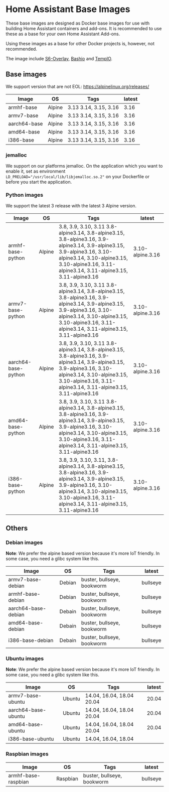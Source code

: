 # Home Assistant Base Images

These base images are designed as Docker base images for use with building Home Assistant containers and add-ons.
It is recommended to use these as a base for your own Home Assistant Add-ons. 

Using these images as a base for other Docker projects is, however, not recommended.

The image include [S6-Overlay](https://github.com/just-containers/s6-overlay), [Bashio](https://github.com/hassio-addons/bashio) and [TempIO](https://github.com/home-assistant/tempio).

## Base images

We support version that are not EOL: https://alpinelinux.org/releases/

| Image | OS | Tags | latest |
|-------|----|------|--------|
| armhf-base | Alpine | 3.13 3.14, 3.15, 3.16 | 3.16 |
| armv7-base | Alpine | 3.13 3.14, 3.15, 3.16 | 3.16 |
| aarch64-base | Alpine | 3.13 3.14, 3.15, 3.16 | 3.16 |
| amd64-base | Alpine | 3.13 3.14, 3.15, 3.16 | 3.16 |
| i386-base | Alpine | 3.13 3.14, 3.15, 3.16 | 3.16 |

### jemalloc

We support on our platforms jemalloc. On the application which you want to enable it, set as environment `LD_PRELOAD="/usr/local/lib/libjemalloc.so.2"` on your Dockerfile or before you start the application.

### Python images

We support the latest 3 release with the latest 3 Alpine version.

| Image | OS | Tags | latest |
|-------|----|------|--------|
| armhf-base-python | Alpine | 3.8, 3.9, 3.10, 3.11 3.8-alpine3.14, 3.8-alpine3.15, 3.8-alpine3.16, 3.9-alpine3.14, 3.9-alpine3.15, 3.9-alpine3.16, 3.10-alpine3.14, 3.10-alpine3.15, 3.10-alpine3.16, 3.11-alpine3.14, 3.11-alpine3.15, 3.11-alpine3.16 | 3.10-alpine.3.16 |
| armv7-base-python | Alpine | 3.8, 3.9, 3.10, 3.11 3.8-alpine3.14, 3.8-alpine3.15, 3.8-alpine3.16, 3.9-alpine3.14, 3.9-alpine3.15, 3.9-alpine3.16, 3.10-alpine3.14, 3.10-alpine3.15, 3.10-alpine3.16, 3.11-alpine3.14, 3.11-alpine3.15, 3.11-alpine3.16 | 3.10-alpine.3.16 |
| aarch64-base-python | Alpine | 3.8, 3.9, 3.10, 3.11 3.8-alpine3.14, 3.8-alpine3.15, 3.8-alpine3.16, 3.9-alpine3.14, 3.9-alpine3.15, 3.9-alpine3.16, 3.10-alpine3.14, 3.10-alpine3.15, 3.10-alpine3.16, 3.11-alpine3.14, 3.11-alpine3.15, 3.11-alpine3.16 | 3.10-alpine.3.16 |
| amd64-base-python | Alpine | 3.8, 3.9, 3.10, 3.11 3.8-alpine3.14, 3.8-alpine3.15, 3.8-alpine3.16, 3.9-alpine3.14, 3.9-alpine3.15, 3.9-alpine3.16, 3.10-alpine3.14, 3.10-alpine3.15, 3.10-alpine3.16, 3.11-alpine3.14, 3.11-alpine3.15, 3.11-alpine3.16 | 3.10-alpine.3.16 |
| i386-base-python | Alpine | 3.8, 3.9, 3.10, 3.11, 3.8-alpine3.14, 3.8-alpine3.15, 3.8-alpine3.16, 3.9-alpine3.14, 3.9-alpine3.15, 3.9-alpine3.16, 3.10-alpine3.14, 3.10-alpine3.15, 3.10-alpine3.16, 3.11-alpine3.14, 3.11-alpine3.15, 3.11-alpine3.16 | 3.10-alpine.3.16 |

## Others

### Debian images

**Note**: We prefer the alpine based version because it's more IoT friendly. In some case, you need a glibc system like this.

| Image | OS | Tags | latest |
|-------|----|------|--------|
| armv7-base-debian | Debian | buster, bullseye, bookworm | bullseye |
| armhf-base-debian | Debian | buster, bullseye, bookworm | bullseye |
| aarch64-base-debian | Debain | buster, bullseye, bookworm | bullseye |
| amd64-base-debian | Debain | buster, bullseye, bookworm | bullseye |
| i386-base-debian | Debain | buster, bullseye, bookworm | bullseye |

### Ubuntu images

**Note**: We prefer the alpine based version because it's more IoT friendly. In some case, you need a glibc system like this.

| Image | OS | Tags | latest |
|-------|----|------|--------|
| armv7-base-ubuntu | Ubuntu | 14.04, 16.04, 18.04 20.04 | 20.04 |
| aarch64-base-ubuntu | Ubuntu | 14.04, 16.04, 18.04 20.04 | 20.04 |
| amd64-base-ubuntu | Ubuntu | 14.04, 16.04, 18.04 20.04 | 20.04 |
| i386-base-ubuntu | Ubuntu | 14.04, 16.04, 18.04 | |

### Raspbian images

| Image | OS | Tags | latest |
|-------|----|------|--------|
| armhf-base-raspbian | Raspbian | buster, bullseye, bookworm | bullseye |
